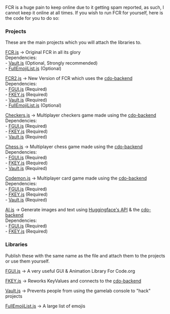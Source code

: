 FCR is a huge pain to keep online due to it getting spam reported, 
as such, I cannot keep it online at all times. If you wish to run 
FCR for yourself, here is the code for you to do so:

<h3>Projects</h3>

These are the main projects which you will attach the libraries to.

[FCR.js](https://github.com/DragonFireGames/Fire-Chat-Room/raw/main/FCR.js) -> Original FCR in all its glory<br>
Dependencies:
<br>- [Vault.js](https://github.com/DragonFireGames/Fire-Chat-Room/raw/main/libraries/Vault.js) (Optional, Strongly recommended)
<br>- [FullEmojiList.js](https://github.com/DragonFireGames/Fire-Chat-Room/raw/main/libraries/FullEmojiList.js) (Optional)

[FCR2.js](https://github.com/DragonFireGames/Fire-Chat-Room/raw/main/FCR2.js) -> New Version of FCR which uses the [cdo-backend](https://github.com/DragonFireGames/cdo-backend)<br>
Dependencies:
<br>- [FGUI.js](https://github.com/DragonFireGames/Fire-Chat-Room/raw/main/libraries/FGUI.js) (Required)
<br>- [FKEY.js](https://github.com/DragonFireGames/Fire-Chat-Room/raw/main/libraries/FKEY.js) (Required)
<br>- [Vault.js](https://github.com/DragonFireGames/Fire-Chat-Room/raw/main/libraries/Vault.js) (Required)
<br>- [FullEmojiList.js](https://github.com/DragonFireGames/Fire-Chat-Room/raw/main/libraries/FullEmojiList.js) (Optional)

[Checkers.js](https://github.com/DragonFireGames/Fire-Chat-Room/raw/main/Checkers.js) -> Multiplayer checkers game made using the [cdo-backend](https://github.com/DragonFireGames/cdo-backend)<br>
Dependencies:
<br>- [FGUI.js](https://github.com/DragonFireGames/Fire-Chat-Room/raw/main/libraries/FGUI.js) (Required)
<br>- [FKEY.js](https://github.com/DragonFireGames/Fire-Chat-Room/raw/main/libraries/FKEY.js) (Required)
<br>- [Vault.js](https://github.com/DragonFireGames/Fire-Chat-Room/raw/main/libraries/Vault.js) (Required)

[Chess.js](https://github.com/DragonFireGames/Fire-Chat-Room/raw/main/Chess.js) -> Multiplayer chess game made using the [cdo-backend](https://github.com/DragonFireGames/cdo-backend)<br>
Dependencies:
<br>- [FGUI.js](https://github.com/DragonFireGames/Fire-Chat-Room/raw/main/libraries/FGUI.js) (Required)
<br>- [FKEY.js](https://github.com/DragonFireGames/Fire-Chat-Room/raw/main/libraries/FKEY.js) (Required)
<br>- [Vault.js](https://github.com/DragonFireGames/Fire-Chat-Room/raw/main/libraries/Vault.js) (Required)

[Codemon.js](https://github.com/DragonFireGames/Fire-Chat-Room/raw/main/Codemon.js) -> Multiplayer card game made using the [cdo-backend](https://github.com/DragonFireGames/cdo-backend)<br>
Dependencies:
<br>- [FGUI.js](https://github.com/DragonFireGames/Fire-Chat-Room/raw/main/libraries/FGUI.js) (Required)
<br>- [FKEY.js](https://github.com/DragonFireGames/Fire-Chat-Room/raw/main/libraries/FKEY.js) (Required)
<br>- [Vault.js](https://github.com/DragonFireGames/Fire-Chat-Room/raw/main/libraries/Vault.js) (Required)

[AI.js](https://github.com/DragonFireGames/Fire-Chat-Room/raw/main/Codemon.js) -> Generate images and text using [Huggingface's API](https://huggingface.co/) & the [cdo-backend](https://github.com/DragonFireGames/cdo-backend)<br>
Dependencies:
<br>- [FGUI.js](https://github.com/DragonFireGames/Fire-Chat-Room/raw/main/libraries/FGUI.js) (Required)
<br>- [FKEY.js](https://github.com/DragonFireGames/Fire-Chat-Room/raw/main/libraries/FKEY.js) (Required)

<h3>Libraries</h3>

Publish these with the same name as the file and attach them to the projects or use them yourself.

[FGUI.js](https://github.com/DragonFireGames/Fire-Chat-Room/raw/main/libraries/FGUI.js) -> A very useful GUI & Animation Library For Code.org

[FKEY.js](https://github.com/DragonFireGames/Fire-Chat-Room/raw/main/libraries/FKEY.js) -> Reworks KeyValues and connects to the [cdo-backend](https://github.com/DragonFireGames/cdo-backend)

[Vault.js](https://github.com/DragonFireGames/Fire-Chat-Room/raw/main/libraries/Vault.js) -> Prevents people from using the gamelab console to "hack" projects

[FullEmojiList.js](https://github.com/DragonFireGames/Fire-Chat-Room/raw/main/libraries/FullEmojiList.js) -> A large list of emojis
